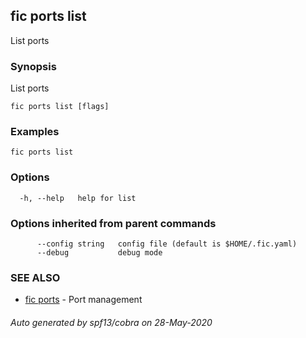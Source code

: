 ## fic ports list

List ports

### Synopsis

List ports

```
fic ports list [flags]
```

### Examples

```
fic ports list
```

### Options

```
  -h, --help   help for list
```

### Options inherited from parent commands

```
      --config string   config file (default is $HOME/.fic.yaml)
      --debug           debug mode
```

### SEE ALSO

* [fic ports](fic_ports.md)	 - Port management

###### Auto generated by spf13/cobra on 28-May-2020
